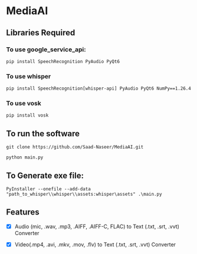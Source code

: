 # MediaAI
## Libraries Required
### To use google_service_api:
```pip install SpeechRecognition PyAudio PyQt6```
### To use whisper
```pip install SpeechRecognition[whisper-api] PyAudio PyQt6 NumPy==1.26.4```
### To use vosk
```pip install vosk```
## To run the software
```git clone https://github.com/Saad-Naseer/MediaAI.git```

```python main.py```
## To Generate exe file:
```PyInstaller --onefile --add-data "path_to_whisper\\whisper\\assets:whisper\assets" .\main.py```
## Features
- [x] Audio (mic, .wav, .mp3, .AIFF, .AIFF-C, FLAC) to Text (.txt, .srt, .vvt) Converter
- [x] Video(.mp4, .avi, .mkv, .mov, .flv) to Text (.txt, .srt, .vvt) Converter 

